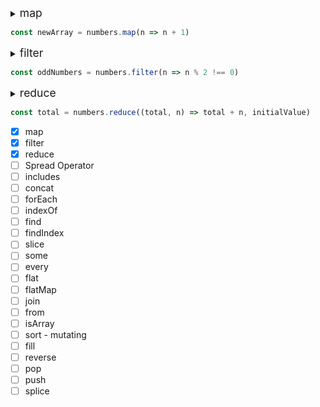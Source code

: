 <details>
  <summary>
    <span style="font-size: 125%">map</span>
  </summary>
  <br />
  Takes one parameter, a function that is called on every element of the array. It returns a new array
</details>

```javascript
const newArray = numbers.map(n => n + 1)
```

<details>
  <summary>
    <span style="font-size: 125%">filter</span>
  </summary>
  <br />
  Takes a function as its only parameter that is called on every element of the array. Based on the boolean value returned the element is kept or removed
</details>

```javascript
const oddNumbers = numbers.filter(n => n % 2 !== 0)
```

<details>
  <summary>
    <span style="font-size: 125%">reduce</span>
  </summary>
  <br />
  Takes an array of values and combine them into one value
</details>

```javascript
const total = numbers.reduce((total, n) => total + n, initialValue)
```

- [x] map
- [x] filter
- [x] reduce
- [ ] Spread Operator
- [ ] includes
- [ ] concat
- [ ] forEach
- [ ] indexOf
- [ ] find
- [ ] findIndex
- [ ] slice
- [ ] some
- [ ] every
- [ ] flat
- [ ] flatMap
- [ ] join
- [ ] from
- [ ] isArray
- [ ] sort - mutating
- [ ] fill
- [ ] reverse
- [ ] pop
- [ ] push
- [ ] splice
